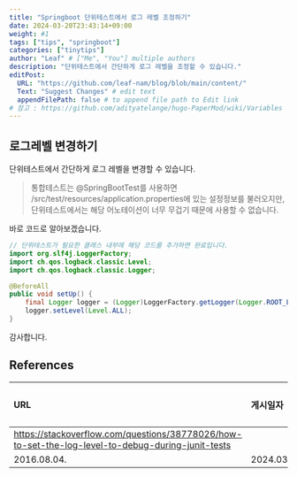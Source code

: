 ```yaml
---
title: "Springboot 단위테스트에서 로그 레벨 조정하기"
date: 2024-03-20T23:43:14+09:00
weight: #1
tags: ["tips", "springboot"]
categories: ["tinytips"]
author: "Leaf" # ["Me", "You"] multiple authors
description: "단위테스트에서 간단하게 로그 레벨을 조정할 수 있습니다."
editPost:
  URL: "https://github.com/leaf-nam/blog/blob/main/content/"
  Text: "Suggest Changes" # edit text
  appendFilePath: false # to append file path to Edit link
# 참고 : https://github.com/adityatelange/hugo-PaperMod/wiki/Variables
---
```


## 로그레벨 변경하기

단위테스트에서 간단하게 로그 레벨을 변경할 수 있습니다.

> 통합테스트는 @SpringBootTest를 사용하면 /src/test/resources/application.properties에 있는 설정정보를 불러오지만, 단위테스트에서는 해당 어노테이션이 너무 무겁기 때문에 사용할 수 없습니다.

바로 코드로 알아보겠습니다.

```java
// 단위테스트가 필요한 클래스 내부에 해당 코드를 추가하면 완료입니다.
import org.slf4j.LoggerFactory;
import ch.qos.logback.classic.Level;
import ch.qos.logback.classic.Logger;

@BeforeAll
public void setUp() {
    final Logger logger = (Logger)LoggerFactory.getLogger(Logger.ROOT_LOGGER_NAME);
    logger.setLevel(Level.ALL);
}
```

감사합니다.

## References

| URL                                                                                               | 게시일자   | 방문일자 | 작성자 |
| :------------------------------------------------------------------------------------------------ | :--------- | :------- | :----- |
| https://stackoverflow.com/questions/38778026/how-to-set-the-log-level-to-debug-during-junit-tests |
| 2016.08.04.                                                                                       | 2024.03.20 | PedroD   |
